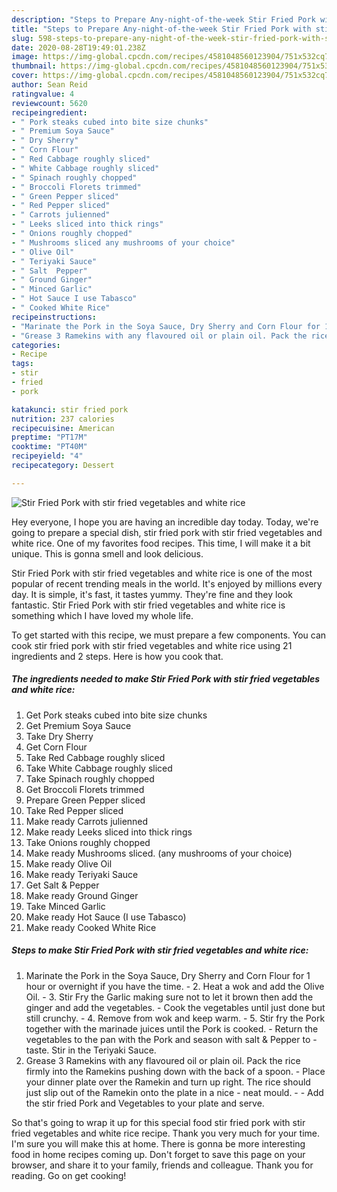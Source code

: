```yaml
---
description: "Steps to Prepare Any-night-of-the-week Stir Fried Pork with stir fried vegetables and white rice"
title: "Steps to Prepare Any-night-of-the-week Stir Fried Pork with stir fried vegetables and white rice"
slug: 598-steps-to-prepare-any-night-of-the-week-stir-fried-pork-with-stir-fried-vegetables-and-white-rice
date: 2020-08-28T19:49:01.238Z
image: https://img-global.cpcdn.com/recipes/4581048560123904/751x532cq70/stir-fried-pork-with-stir-fried-vegetables-and-white-rice-recipe-main-photo.jpg
thumbnail: https://img-global.cpcdn.com/recipes/4581048560123904/751x532cq70/stir-fried-pork-with-stir-fried-vegetables-and-white-rice-recipe-main-photo.jpg
cover: https://img-global.cpcdn.com/recipes/4581048560123904/751x532cq70/stir-fried-pork-with-stir-fried-vegetables-and-white-rice-recipe-main-photo.jpg
author: Sean Reid
ratingvalue: 4
reviewcount: 5620
recipeingredient:
- " Pork steaks cubed into bite size chunks"
- " Premium Soya Sauce"
- " Dry Sherry"
- " Corn Flour"
- " Red Cabbage roughly sliced"
- " White Cabbage roughly sliced"
- " Spinach roughly chopped"
- " Broccoli Florets trimmed"
- " Green Pepper sliced"
- " Red Pepper sliced"
- " Carrots julienned"
- " Leeks sliced into thick rings"
- " Onions roughly chopped"
- " Mushrooms sliced any mushrooms of your choice"
- " Olive Oil"
- " Teriyaki Sauce"
- " Salt  Pepper"
- " Ground Ginger"
- " Minced Garlic"
- " Hot Sauce I use Tabasco"
- " Cooked White Rice"
recipeinstructions:
- "Marinate the Pork in the Soya Sauce, Dry Sherry and Corn Flour for 1 hour or overnight if you have the time. 2.	Heat a wok and add the Olive Oil. 3.	Stir Fry the Garlic making sure not to let it brown then add the ginger and add the vegetables.  	Cook the vegetables until just done but still crunchy. 4.	Remove from wok and keep warm. 5. 	Stir fry the Pork together with the marinade juices until the Pork is cooked.  	Return the vegetables to the pan with the Pork and season with salt &amp; Pepper to  	taste. Stir in the Teriyaki Sauce."
- "Grease 3 Ramekins with any flavoured oil or plain oil. Pack the rice firmly into the Ramekins pushing down with the back of a spoon. Place your dinner plate over the Ramekin and turn up right. The rice should just slip out of the Ramekin onto the plate in a nice neat mould.  Add the stir fried Pork and Vegetables to your plate and serve."
categories:
- Recipe
tags:
- stir
- fried
- pork

katakunci: stir fried pork 
nutrition: 237 calories
recipecuisine: American
preptime: "PT17M"
cooktime: "PT40M"
recipeyield: "4"
recipecategory: Dessert

---
```



![Stir Fried Pork with stir fried vegetables and white rice](https://img-global.cpcdn.com/recipes/4581048560123904/751x532cq70/stir-fried-pork-with-stir-fried-vegetables-and-white-rice-recipe-main-photo.jpg)

Hey everyone, I hope you are having an incredible day today. Today, we're going to prepare a special dish, stir fried pork with stir fried vegetables and white rice. One of my favorites food recipes. This time, I will make it a bit unique. This is gonna smell and look delicious.



Stir Fried Pork with stir fried vegetables and white rice is one of the most popular of recent trending meals in the world. It's enjoyed by millions every day. It is simple, it's fast, it tastes yummy. They're fine and they look fantastic. Stir Fried Pork with stir fried vegetables and white rice is something which I have loved my whole life.


To get started with this recipe, we must prepare a few components. You can cook stir fried pork with stir fried vegetables and white rice using 21 ingredients and 2 steps. Here is how you cook that.

<!--inarticleads1-->

##### The ingredients needed to make Stir Fried Pork with stir fried vegetables and white rice:

1. Get  Pork steaks cubed into bite size chunks
1. Get  Premium Soya Sauce
1. Take  Dry Sherry
1. Get  Corn Flour
1. Take  Red Cabbage roughly sliced
1. Take  White Cabbage roughly sliced
1. Take  Spinach roughly chopped
1. Get  Broccoli Florets trimmed
1. Prepare  Green Pepper sliced
1. Take  Red Pepper sliced
1. Make ready  Carrots julienned
1. Make ready  Leeks sliced into thick rings
1. Take  Onions roughly chopped
1. Make ready  Mushrooms sliced. (any mushrooms of your choice)
1. Make ready  Olive Oil
1. Make ready  Teriyaki Sauce
1. Get  Salt &amp; Pepper
1. Make ready  Ground Ginger
1. Take  Minced Garlic
1. Make ready  Hot Sauce (I use Tabasco)
1. Make ready  Cooked White Rice




<!--inarticleads2-->

##### Steps to make Stir Fried Pork with stir fried vegetables and white rice:

1. Marinate the Pork in the Soya Sauce, Dry Sherry and Corn Flour for 1 hour or overnight if you have the time. - 2.	Heat a wok and add the Olive Oil. - 3.	Stir Fry the Garlic making sure not to let it brown then add the ginger and add the vegetables.  - 	Cook the vegetables until just done but still crunchy. - 4.	Remove from wok and keep warm. - 5. 	Stir fry the Pork together with the marinade juices until the Pork is cooked.  - 	Return the vegetables to the pan with the Pork and season with salt &amp; Pepper to  - 	taste. Stir in the Teriyaki Sauce.
1. Grease 3 Ramekins with any flavoured oil or plain oil. Pack the rice firmly into the Ramekins pushing down with the back of a spoon. - Place your dinner plate over the Ramekin and turn up right. The rice should just slip out of the Ramekin onto the plate in a nice - neat mould. -  - Add the stir fried Pork and Vegetables to your plate and serve.




So that's going to wrap it up for this special food stir fried pork with stir fried vegetables and white rice recipe. Thank you very much for your time. I'm sure you will make this at home. There is gonna be more interesting food in home recipes coming up. Don't forget to save this page on your browser, and share it to your family, friends and colleague. Thank you for reading. Go on get cooking!
